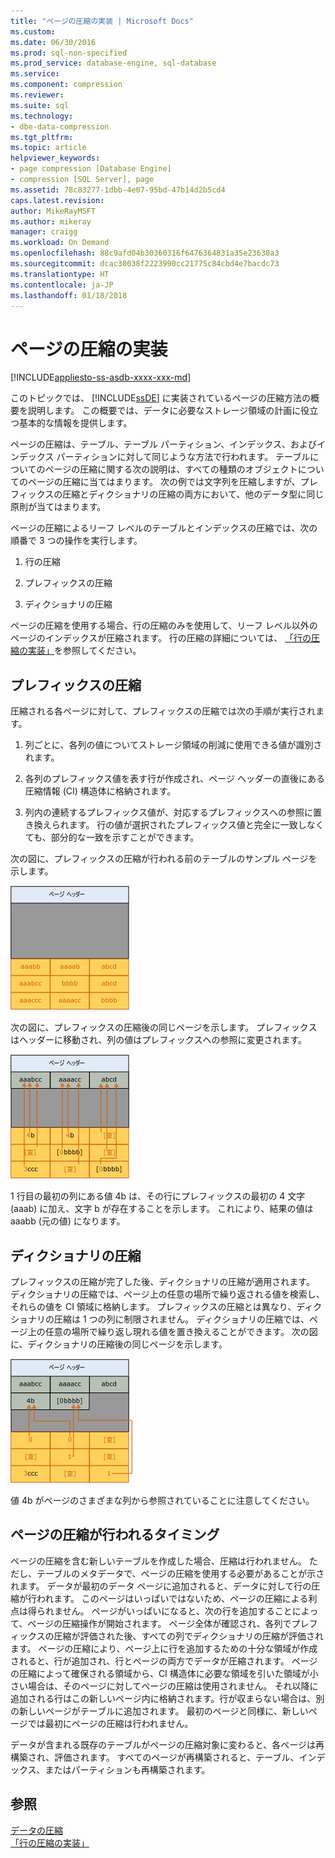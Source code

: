 ```yaml
---
title: "ページの圧縮の実装 | Microsoft Docs"
ms.custom: 
ms.date: 06/30/2016
ms.prod: sql-non-specified
ms.prod_service: database-engine, sql-database
ms.service: 
ms.component: compression
ms.reviewer: 
ms.suite: sql
ms.technology:
- dbe-data-compression
ms.tgt_pltfrm: 
ms.topic: article
helpviewer_keywords:
- page compression [Database Engine]
- compression [SQL Server], page
ms.assetid: 78c83277-1dbb-4e07-95bd-47b14d2b5cd4
caps.latest.revision: 
author: MikeRayMSFT
ms.author: mikeray
manager: craigg
ms.workload: On Demand
ms.openlocfilehash: 88c9afd04b30360316f6476364831a35e23638a3
ms.sourcegitcommit: dcac30038f2223990cc21775c84cbd4e7bacdc73
ms.translationtype: HT
ms.contentlocale: ja-JP
ms.lasthandoff: 01/18/2018
---
```

# <a name="page-compression-implementation"></a>ページの圧縮の実装
[!INCLUDE[appliesto-ss-asdb-xxxx-xxx-md](../../includes/appliesto-ss-asdb-xxxx-xxx-md.md)]

  このトピックでは、 [!INCLUDE[ssDE](../../includes/ssde-md.md)] に実装されているページの圧縮方法の概要を説明します。 この概要では、データに必要なストレージ領域の計画に役立つ基本的な情報を提供します。  
  
 ページの圧縮は、テーブル、テーブル パーティション、インデックス、およびインデックス パーティションに対して同じような方法で行われます。 テーブルについてのページの圧縮に関する次の説明は、すべての種類のオブジェクトについてのページの圧縮に当てはまります。 次の例では文字列を圧縮しますが、プレフィックスの圧縮とディクショナリの圧縮の両方において、他のデータ型に同じ原則が当てはまります。  
  
 ページの圧縮によるリーフ レベルのテーブルとインデックスの圧縮では、次の順番で 3 つの操作を実行します。  
  
1.  行の圧縮  
  
2.  プレフィックスの圧縮  
  
3.  ディクショナリの圧縮  
  
 ページの圧縮を使用する場合、行の圧縮のみを使用して、リーフ レベル以外のページのインデックスが圧縮されます。 行の圧縮の詳細については、 [「行の圧縮の実装」](../../relational-databases/data-compression/row-compression-implementation.md)を参照してください。  
  
## <a name="prefix-compression"></a>プレフィックスの圧縮  
 圧縮される各ページに対して、プレフィックスの圧縮では次の手順が実行されます。  
  
1.  列ごとに、各列の値についてストレージ領域の削減に使用できる値が識別されます。  
  
2.  各列のプレフィックス値を表す行が作成され、ページ ヘッダーの直後にある圧縮情報 (CI) 構造体に格納されます。  
  
3.  列内の連続するプレフィックス値が、対応するプレフィックスへの参照に置き換えられます。 行の値が選択されたプレフィックス値と完全に一致しなくても、部分的な一致を示すことができます。  
  
 次の図に、プレフィックスの圧縮が行われる前のテーブルのサンプル ページを示します。  
  
 ![プレフィックスの圧縮前のページ](../../relational-databases/data-compression/media/skt-tblcompression1c.gif "プレフィックスの圧縮前のページ")  
  
 次の図に、プレフィックスの圧縮後の同じページを示します。 プレフィックスはヘッダーに移動され、列の値はプレフィックスへの参照に変更されます。  
  
 ![プレフィックスの圧縮後のページ](../../relational-databases/data-compression/media/tblcompression2.gif "プレフィックスの圧縮後のページ")  
  
 1 行目の最初の列にある値 4b は、その行にプレフィックスの最初の 4 文字 (aaab) に加え、文字 b が存在することを示します。 これにより、結果の値は aaabb (元の値) になります。  
  
## <a name="dictionary-compression"></a>ディクショナリの圧縮  
 プレフィックスの圧縮が完了した後、ディクショナリの圧縮が適用されます。 ディクショナリの圧縮では、ページ上の任意の場所で繰り返される値を検索し、それらの値を CI 領域に格納します。 プレフィックスの圧縮とは異なり、ディクショナリの圧縮は 1 つの列に制限されません。 ディクショナリの圧縮では、ページ上の任意の場所で繰り返し現れる値を置き換えることができます。 次の図に、ディクショナリの圧縮後の同じページを示します。  
  
 ![ディクショナリの圧縮後のページ](../../relational-databases/data-compression/media/tblcompression3.gif "ディクショナリの圧縮後のページ")  
  
 値 4b がページのさまざまな列から参照されていることに注意してください。  
  
## <a name="when-page-compression-occurs"></a>ページの圧縮が行われるタイミング  
 ページの圧縮を含む新しいテーブルを作成した場合、圧縮は行われません。 ただし、テーブルのメタデータで、ページの圧縮を使用する必要があることが示されます。 データが最初のデータ ページに追加されると、データに対して行の圧縮が行われます。 このページはいっぱいではないため、ページの圧縮による利点は得られません。 ページがいっぱいになると、次の行を追加することによって、ページの圧縮操作が開始されます。 ページ全体が確認され、各列でプレフィックスの圧縮が評価された後、すべての列でディクショナリの圧縮が評価されます。 ページの圧縮により、ページ上に行を追加するための十分な領域が作成されると、行が追加され、行とページの両方でデータが圧縮されます。 ページの圧縮によって確保される領域から、CI 構造体に必要な領域を引いた領域が小さい場合は、そのページに対してページの圧縮は使用されません。 それ以降に追加される行はこの新しいページ内に格納されます。行が収まらない場合は、別の新しいページがテーブルに追加されます。 最初のページと同様に、新しいページでは最初にページの圧縮は行われません。  
  
 データが含まれる既存のテーブルがページの圧縮対象に変わると、各ページは再構築され、評価されます。 すべてのページが再構築されると、テーブル、インデックス、またはパーティションも再構築されます。  
  
## <a name="see-also"></a>参照  
 [データの圧縮](../../relational-databases/data-compression/data-compression.md)   
 [「行の圧縮の実装」](../../relational-databases/data-compression/row-compression-implementation.md)  
  
  
